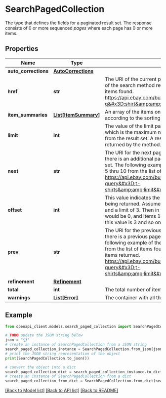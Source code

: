 # SearchPagedCollection

The type that defines the fields for a paginated result set. The response consists of 0 or more sequenced <em> pages</em> where each page has 0 or more items. 

## Properties

Name | Type | Description | Notes
------------ | ------------- | ------------- | -------------
**auto_corrections** | [**AutoCorrections**](AutoCorrections.md) |  | [optional] 
**href** | **str** | The URI of the current page of results. The following example of the search method returns items 1 thru 5 from the list of items found. https://api.ebay.com/buy/v1/item_summary/search?q&#x3D;shirt&amp;amp;limit&#x3D;5&amp;amp;offset&#x3D;0. | [optional] 
**item_summaries** | [**List[ItemSummary]**](ItemSummary.md) | An array of the items on this page. The items are sorted according to the sorting method specified in the request. | [optional] 
**limit** | **int** | The value of the limit parameter submitted in the request, which is the maximum number of items to return on a page, from the result set. A result set is the complete set of items returned by the method. | [optional] 
**next** | **str** | The URI for the next page of results. This value is returned if there is an additional page of results to return from the result set. The following example of the search method returns items 5 thru 10 from the list of items found. https://api.ebay.com/buy/v1/item_summary/search?query&#x3D;t-shirts&amp;amp;limit&#x3D;5&amp;amp;offset&#x3D;10 | [optional] 
**offset** | **int** | This value indicates the offset used for current page of items being returned. Assume the initial request used an offset of 0 and a limit of 3. Then in the first page of results, this value would be 0, and items 1-3 are returned. For the second page, this value is 3 and so on. | [optional] 
**prev** | **str** | The URI for the previous page of results. This is returned if there is a previous page of results from the result set. The following example of the search method returns items 1 thru 5 from the list of items found, which would be the first set of items returned. https://api.ebay.com/buy/v1/item_summary/search?query&#x3D;t-shirts&amp;amp;limit&#x3D;5&amp;amp;offset&#x3D;0 | [optional] 
**refinement** | [**Refinement**](Refinement.md) |  | [optional] 
**total** | **int** | The total number of items that match the input criteria. | [optional] 
**warnings** | [**List[Error]**](Error.md) | The container with all the warnings for the request. | [optional] 

## Example

```python
from openapi_client.models.search_paged_collection import SearchPagedCollection

# TODO update the JSON string below
json = "{}"
# create an instance of SearchPagedCollection from a JSON string
search_paged_collection_instance = SearchPagedCollection.from_json(json)
# print the JSON string representation of the object
print(SearchPagedCollection.to_json())

# convert the object into a dict
search_paged_collection_dict = search_paged_collection_instance.to_dict()
# create an instance of SearchPagedCollection from a dict
search_paged_collection_from_dict = SearchPagedCollection.from_dict(search_paged_collection_dict)
```
[[Back to Model list]](../README.md#documentation-for-models) [[Back to API list]](../README.md#documentation-for-api-endpoints) [[Back to README]](../README.md)


